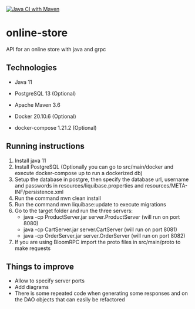 [![Java CI with Maven](https://github.com/pintotomas/online-store/actions/workflows/main.yml/badge.svg)](https://github.com/pintotomas/online-store/actions/workflows/main.yml)
# online-store
API for an online store with java and grpc

## Technologies

- Java 11

- PostgreSQL 13 (Optional)

- Apache Maven 3.6

- Docker 20.10.6 (Optional)

- docker-compose 1.21.2 (Optional)

## Running instructions

1) Install java 11
2) Install PostgreSQL (Optionally you can go to src/main/docker and execute docker-compose up to run a dockerized db)
3) Setup the database in postgre, then specify the database url, username and passwords in resources/liquibase.properties and resources/META-INF/persistence.xml
4) Run the command mvn clean install 
5) Run the command mvn liquibase:update to execute migrations
6) Go to the target folder and run the three servers:
	- java -cp ProductServer.jar server.ProductServer (will run on port 8080)
	- java -cp CartServer.jar server.CartServer (will run on port 8081)
	- java -cp OrderServer.jar server.OrderServer (will run on port 8082)
7) If you are using BloomRPC import the proto files in src/main/proto to make requests

## Things to improve

- Allow to specify server ports
- Add diagrams
- There is some repeated code when generating some responses and on the DAO objects that can easily be refactored

